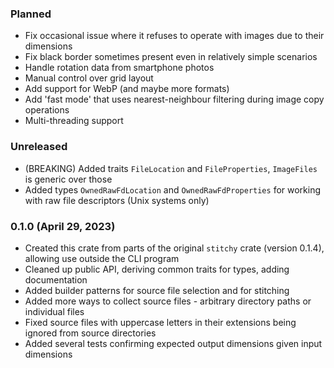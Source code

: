 
### Planned

- Fix occasional issue where it refuses to operate with images due to their dimensions
- Fix black border sometimes present even in relatively simple scenarios
- Handle rotation data from smartphone photos
- Manual control over grid layout
- Add support for WebP (and maybe more formats)
- Add 'fast mode' that uses nearest-neighbour filtering during image copy operations
- Multi-threading support

### Unreleased

- (BREAKING) Added traits `FileLocation` and `FileProperties`, `ImageFiles` is generic over those
- Added types `OwnedRawFdLocation` and `OwnedRawFdProperties` for working with raw file descriptors (Unix systems only)

### 0.1.0 (April 29, 2023)

- Created this crate from parts of the original `stitchy` crate (version 0.1.4), allowing use outside the CLI program
- Cleaned up public API, deriving common traits for types, adding documentation
- Added builder patterns for source file selection and for stitching
- Added more ways to collect source files - arbitrary directory paths or individual files
- Fixed source files with uppercase letters in their extensions being ignored from source directories
- Added several tests confirming expected output dimensions given input dimensions
